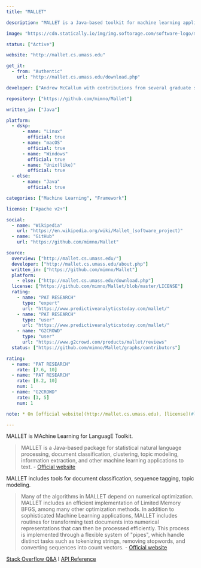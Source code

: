 ```yaml
---
title: "MALLET"

description: "MALLET is a Java-based toolkit for machine learning applications on text"

image: "https://cdn.statically.io/img/img.softorage.com/software-logo/mallet.png?h=64"

status: ["Active"]

website: "http://mallet.cs.umass.edu"

get_it:
  - from: "Authentic"
    url: "http://mallet.cs.umass.edu/download.php"

developer: ["Andrew McCallum with contributions from several graduate students and staff"]

repository: ["https://github.com/mimno/Mallet"]

written_in: ["Java"]

platform:
  - dskp:
      - name: "Linux"
        official: true
      - name: "macOS"
        official: true
      - name: "Windows"
        official: true
      - name: "Unix(like)"
        official: true
  - else:
      - name: "Java"
        official: true

categories: ["Machine Learning", "Framework"]

license: ["Apache v2+"]

social:
  - name: "Wikipedia"
    url: "https://en.wikipedia.org/wiki/Mallet_(software_project)"
  - name: "GitHub"
    url: "https://github.com/mimno/Mallet"

source:
  overview: ["http://mallet.cs.umass.edu/"]
  developer: ["http://mallet.cs.umass.edu/about.php"]
  written_in: ["https://github.com/mimno/Mallet"]
  platform:
    - else: ["http://mallet.cs.umass.edu/download.php"]
  license: ["https://github.com/mimno/Mallet/blob/master/LICENSE"]
  rating:
    - name: "PAT RESEARCH"
      type: "expert"
      url: "https://www.predictiveanalyticstoday.com/mallet/"
    - name: "PAT RESEARCH"
      type: "user"
      url: "https://www.predictiveanalyticstoday.com/mallet/"
    - name: "G2CROWD"
      type: "user"
      url: "https://www.g2crowd.com/products/mallet/reviews"
  status: ["https://github.com/mimno/Mallet/graphs/contributors"]

rating:
  - name: "PAT RESEARCH"
    rate: [7.6, 10]
  - name: "PAT RESEARCH"
    rate: [8.2, 10]
    num: 1
  - name: "G2CROWD"
    rate: [3, 5]
    num: 1

note: * On [official website](http://mallet.cs.umass.edu), [license](#license) for code is stated to be Common Public License v1, while at the repository on GitHub, it is Apache v2. The license is taken as Apache v2 considering [this commit on GitHub](https://github.com/mimno/Mallet/commit/35ea9c69ff566bb7975fdb84868da2e989292219).

---
```

  MALLET is MAchine Learning for LanguagE Toolkit.
  
  > MALLET is a Java-based package for statistical natural language processing, document classification, clustering, topic modeling, information extraction, and other machine learning applications to text.
  > \- [Official website](http://mallet.cs.umass.edu/)
  
  MALLET includes tools for document classification, sequence tagging, topic modeling.
  
  > Many of the algorithms in MALLET depend on numerical optimization. MALLET includes an efficient implementation of Limited Memory BFGS, among many other optimization methods.
  > In addition to sophisticated Machine Learning applications, MALLET includes routines for transforming text documents into numerical representations that can then be processed efficiently. This process is implemented through a flexible system of "pipes", which handle distinct tasks such as tokenizing strings, removing stopwords, and converting sequences into count vectors.
  > \- [Official website](http://mallet.cs.umass.edu/)
  
  [Stack Overflow Q&A](http://stackoverflow.com/questions/tagged/mallet)  I  [API Reference](http://mallet.cs.umass.edu/api)

